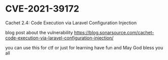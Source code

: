 # CVE-2021-39172
Cachet 2.4: Code Execution via Laravel Configuration Injection

blog post about the vulnerability 
https://blog.sonarsource.com/cachet-code-execution-via-laravel-configuration-injection/


you can use this for ctf or just for learning
have fun and May God bless you all
